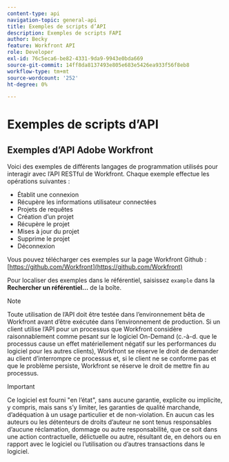 ```yaml
---
content-type: api
navigation-topic: general-api
title: Exemples de scripts d’API
description: Exemples de scripts FAPI
author: Becky
feature: Workfront API
role: Developer
exl-id: 76c5eca6-be82-4331-9da9-9943e0bda669
source-git-commit: 14ff8da8137493e805e683e5426ea933f56f8eb8
workflow-type: tm+mt
source-wordcount: '252'
ht-degree: 0%

---
```



# Exemples de scripts d’API

## Exemples d’API Adobe Workfront

Voici des exemples de différents langages de programmation utilisés pour interagir avec l’API RESTful de Workfront. Chaque exemple effectue les opérations suivantes :

* Établit une connexion
* Récupère les informations utilisateur connectées
* Projets de requêtes
* Création d’un projet
* Récupère le projet
* Mises à jour du projet
* Supprime le projet
* Déconnexion

Vous pouvez télécharger ces exemples sur la page Workfront Github :  [https://github.com/Workfront](https://github.com/Workfront)

Pour localiser des exemples dans le référentiel, saisissez `example` dans la **Rechercher un référentiel...** de la boîte.

>[!NOTE]
>
>Toute utilisation de l’API doit être testée dans l’environnement bêta de Workfront avant d’être exécutée dans l’environnement de production. Si un client utilise l’API pour un processus que Workfront considère raisonnablement comme pesant sur le logiciel On-Demand (c.-à-d. que le processus cause un effet matériellement négatif sur les performances du logiciel pour les autres clients), Workfront se réserve le droit de demander au client d’interrompre ce processus et, si le client ne se conforme pas et que le problème persiste, Workfront se réserve le droit de mettre fin au processus.

>[!IMPORTANT]
>
>Ce logiciel est fourni &quot;en l’état&quot;, sans aucune garantie, explicite ou implicite, y compris, mais sans s’y limiter, les garanties de qualité marchande, d’adéquation à un usage particulier et de non-violation. En aucun cas les auteurs ou les détenteurs de droits d’auteur ne sont tenus responsables d’aucune réclamation, dommage ou autre responsabilité, que ce soit dans une action contractuelle, délictuelle ou autre, résultant de, en dehors ou en rapport avec le logiciel ou l’utilisation ou d’autres transactions dans le logiciel.
